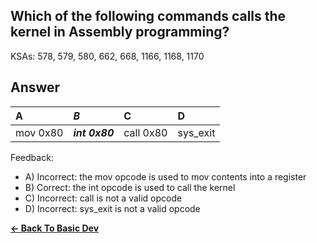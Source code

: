 ## Which of the following commands calls the kernel in Assembly programming?

KSAs: 578, 579, 580, 662, 668, 1166, 1168, 1170

## Answer
| A | ***B*** | C | D |
| :--- | :--- | :--- | :--- |
| mov 0x80 | ***int 0x80*** | call 0x80 | sys_exit |


Feedback:

- A) Incorrect: the mov opcode is used to mov contents into a register
- B) Correct: the int opcode is used to call the kernel
- C) Incorrect: call is not a valid opcode
- D) Incorrect: sys_exit is not a valid opcode

[**<- Back To Basic Dev**](../../../Basic_Dev.md)

